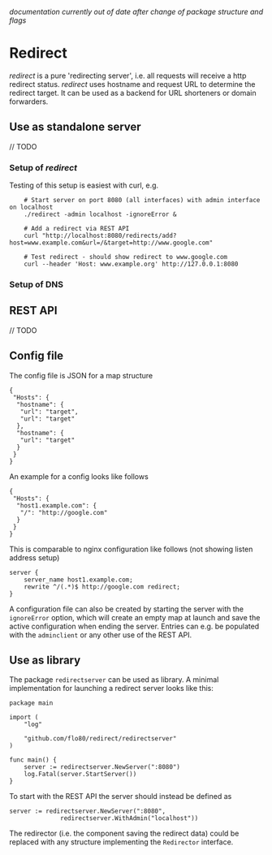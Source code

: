 *documentation currently out of date after change of package structure and flags*


# Redirect
_redirect_ is a pure 'redirecting server', i.e. all requests will receive a http redirect status. _redirect_ uses hostname and request URL to determine the redirect target. It can be used as a backend for URL shorteners or domain forwarders.



## Use as standalone server
// TODO

### Setup of _redirect_


Testing of this setup is easiest with curl, e.g.
```
    # Start server on port 8080 (all interfaces) with admin interface on localhost
    ./redirect -admin localhost -ignoreError &

    # Add a redirect via REST API
    curl "http://localhost:8080/redirects/add?host=www.example.com&url=/&target=http://www.google.com"

    # Test redirect - should show redirect to www.google.com
    curl --header 'Host: www.example.org' http://127.0.0.1:8080
```

### Setup of DNS


## REST API
// TODO

## Config file

The config file is JSON for a map structure
```
{
 "Hosts": {
  "hostname": {
   "url": "target",
   "url": "target"
  },
  "hostname": {
   "url": "target"
  }
 }
}
```


An example for a config looks like follows
```
{
 "Hosts": {
  "host1.example.com": {
   "/": "http://google.com"
  }
 }
}
```

This is comparable to nginx configuration like follows (not showing listen address setup)
```
server {
	server_name host1.example.com;
	rewrite ^/(.*)$ http://google.com redirect;
}
```

A configuration file can also be created by starting the server with the `ignoreError` option, which will create an empty map at launch and save the active configuration when ending the server. Entries can e.g. be populated with the `adminclient` or any other use of the REST API.


## Use as library

The package `redirectserver` can be used as library. A minimal implementation for launching a redirect server looks like this:
```
package main

import (
	"log"

	"github.com/flo80/redirect/redirectserver"
)

func main() {
	server := redirectserver.NewServer(":8080") 
	log.Fatal(server.StartServer())
}
``` 
To start with the REST API the server should instead be defined as 
```	
server := redirectserver.NewServer(":8080", 
              redirectserver.WithAdmin("localhost"))
```

The redirector (i.e. the component saving the redirect data) could be replaced with any structure implementing the `Redirector` interface.
